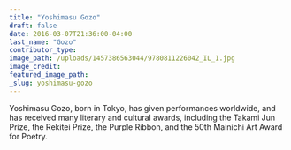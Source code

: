 ```yaml
---
title: "Yoshimasu Gozo"
draft: false
date: 2016-03-07T21:36:00-04:00
last_name: "Gozo"
contributor_type:
image_path: /uploads/1457386563044/9780811226042_IL_1.jpg
image_credit:
featured_image_path:
_slug: yoshimasu-gozo
---
```


Yoshimasu Gozo, born in Tokyo, has given performances worldwide, and has received many literary and cultural awards, including the Takami Jun Prize, the Rekitei Prize, the Purple Ribbon, and the 50th Mainichi Art Award for Poetry.

